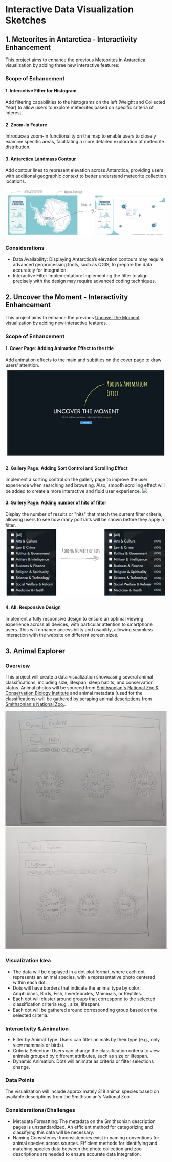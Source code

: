 # Interactive Data Visualization Sketches

## 1. Meteorites in Antarctica - Interactivity Enhancement

This project aims to enhance the previous [Meteorites in Antarctica](https://takumanken.github.io/major-studio-1-code/quantitave_data/code/app/) visualization by adding three new interactive features:

### Scope of Enhancement

#### 1. Interactive Filter for Histogram
Add filtering capabilities to the histograms on the left (Weight and Collected Year) to allow users to explore meteorites based on specific criteria of interest.

#### 2. Zoom-In Feature
Introduce a zoom-in functionality on the map to enable users to closely examine specific areas, facilitating a more detailed exploration of meteorite distribution.

#### 3. Antarctica Landmass Contour
Add contour lines to represent elevation across Antarctica, providing users with additional geographic context to better understand meteorite collection locations.

![1](https://github.com/takumanken/major-studio-1-code/blob/main/interactive/sketch/image/meteorite.png)

### Considerations
- Data Availability: Displaying Antarctica’s elevation contours may require advanced geoprocessing tools, such as QGIS, to prepare the data accurately for integration.
- Interactive Filter Implementation: Implementing the filter to align precisely with the design may require advanced coding techniques.

## 2. Uncover the Moment - Interactivity Enhancement

This project aims to enhance the previous [Uncover the Moment](https://takumanken.github.io/major-studio-1-code/qualitative_data/app/code/index.html) visualization by adding new interactive features.

### Scope of Enhancement

#### 1. Cover Page: Adding Animation Effect to the title
Add animation effects to the main and subtitles on the cover page to draw users’ attention. 
![](https://github.com/takumanken/major-studio-1-code/blob/main/interactive/sketch/image/portrait_1.png)

#### 2. Gallery Page: Adding Sort Control and Scrolling Effect
Implement a sorting control on the gallery page to improve the user experience when searching and browsing. Also, smooth scrolling effect will be added to create a more interactive and fluid user experience.
![](https://github.com/takumanken/major-studio-1-code/blob/main/interactive/sketch/image/portrait_2.png)

#### 3. Gallery Page: Adding number of hits of filter
Display the number of results or "hits" that match the current filter criteria, allowing users to see how many portraits will be shown before they apply a filter.
![](https://github.com/takumanken/major-studio-1-code/blob/main/interactive/sketch/image/portrait_3.png)

#### 4. All: Responsive Design
Implement a fully responsive design to ensure an optimal viewing experience across all devices, with particular attention to smartphone users. This will enhance accessibility and usability, allowing seamless interaction with the website on different screen sizes.

## 3. Animal Explorer

### Overview
This project will create a data visualization showcasing several animal classifications, including size, lifespan, sleep habits, and conservation status. Animal photos will be sourced from [Smithsonian's National Zoo & Conservation Biology Institute](https://www.si.edu/search/collection-images?edan_q=&edan_fq%5B0%5D=data_source%3A%22Smithsonian%27s%20National%20Zoo%20%26%20Conservation%20Biology%20Institute%22&edan_fq%5B1%5D=media_usage%3A%22CC0%22) and animal metadata (used for the classifications) will be gathered by scraping [animal descriptions from Smithsonian's National Zoo.](https://nationalzoo.si.edu/animals/abyssinian-ground-hornbill). 

![](https://github.com/takumanken/major-studio-1-code/blob/main/interactive/sketch/image/animal_explorer_1.jpeg)
![](https://github.com/takumanken/major-studio-1-code/blob/main/interactive/sketch/image/animal_explorer_2.jpeg)

### Visualization Idea
- The data will be displayed in a dot plot format, where each dot represents an animal species, with a representative photo centered within each dot.
- Dots will have borders that indicate the animal type by color: Amphibians, Birds, Fish, Invertebrates, Mammals, or Reptiles.
- Each dot will cluster around groups that correspond to the selected classification criteria (e.g., size, lifespan).
- Each dot will be gathered around corresponding group based on the selected criteria.

### Interactivity & Animation
- Filter by Animal Type: Users can filter animals by their type (e.g., only view mammals or birds).
- Criteria Selection: Users can change the classification criteria to view animals grouped by different attributes, such as size or lifespan.
- Dynamic Animation: Dots will animate as criteria or filter selections change.

### Data Points
The visualization will include approximately 318 animal species based on available descriptions from the Smithsonian's National Zoo.

### Considerations/Challenges
- Metadata Formatting: The metadata on the Smithsonian description pages is unstandardized. An efficient method for categorizing and classifying this data will be necessary.
- Naming Consistency: Inconsistencies exist in naming conventions for animal species across sources. Efficient methods for identifying and matching species data between the photo collection and zoo descriptions are needed to ensure accurate data integration.